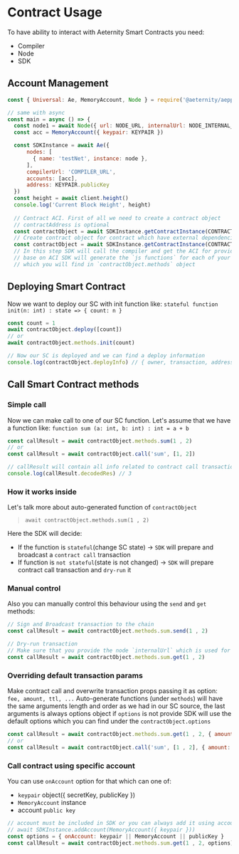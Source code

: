 # Contract Usage

To have ability to interact with Aeternity Smart Contracts you need:
 - Compiler
 - Node
 - SDK
 
## Account Management

```js
const { Universal: Ae, MemoryAccount, Node } = require('@aeternity/aepp-SDK')

// same with async
const main = async () => {
  const node1 = await Node({ url: NODE_URL, internalUrl: NODE_INTERNAL_URL })
  const acc = MemoryAccount({ keypair: KEYPAIR })

  const SDKInstance = await Ae({
      nodes: [
        { name: 'testNet', instance: node },
      ],
      compilerUrl: 'COMPILER_URL',
      accounts: [acc],
      address: KEYPAIR.publicKey
  })
  const height = await client.height()
  console.log('Current Block Height', height)
  
  // Contract ACI. First of all we need to create a contract object
  // contractAddress is optional
  const contractObject = await SDKInstance.getContractInstance(CONTRACT_SOURCE, { contractAddress })
  // Create contract object for contract which have external dependencies
  const contractObject = await SDKInstance.getContractInstance(CONTRACT_SOURCE, { contractAddress, filesystem })
  // In this step SDK will call the compiler and get the ACI for provided source code
  // base on ACI SDK will generate the `js functions` for each of your SC method
  // which you will find in `contractObject.methods` object
```
## Deploying Smart Contract
Now we want to deploy our SC with init function like:
  `stateful function init(n: int) : state => { count: n }`
  ```js
const count = 1
await contractObject.deploy([count])
// or
await contractObject.methods.init(count)

// Now our SC is deployed and we can find a deploy information
console.log(contractObject.deployInfo) // { owner, transaction, address, createdAt, result, rawTx }
 ```

## Call Smart Contract methods
### Simple call
Now we can make call to one of our SC function.
Let's assume that we have a function like:
`function sum (a: int, b: int) : int = a + b`
```js
const callResult = await contractObject.methods.sum(1 , 2)
// or
const callResult = await contractObject.call('sum', [1, 2])

// callResult will contain all info related to contract call transaction
console.log(callResult.decodedRes) // 3
```
### How it works inside

Let's talk more about auto-generated function of `contractObject` 
 >`await contractObject.methods.sum(1 , 2)`
>
Here the SDK will decide:
 - If the function is `stateful`(change SC state) -> `SDK` will prepare and broadcast a `contract call` transaction
 - If function is `not stateful`(state is not changed) -> `SDK` will prepare contract call transaction and `dry-run` it

### Manual control
Also you can manually control this behaviour using the `send` and `get` methods:
```js
// Sign and Broadcast transaction to the chain
const callResult = await contractObject.methods.sum.send(1 , 2)

// Dry-run transaction
// Make sure that you provide the node `internalUrl` which is used for `dry-run` node API endpoint
const callResult = await contractObject.methods.sum.get(1 , 2)
``` 
### Overriding default transaction params
Make contract call and overwrite transaction props passing it as option: `fee, amount, ttl, ...`
 Auto-generate functions (under `methods`) will have the same arguments length and order as we had in our SC source,
 the last arguments is always options object
 if `options` is not provide SDK will use the default options 
 which you can find under the `contractObject.options` 
 ```js
const callResult = await contractObject.methods.sum.get(1 , 2, { amount: 1000, fee: 3232, gas: 123})
// or
const callResult = await contractObject.call('sum', [1 , 2], { amount: 1000, fee: 3232, gas: 123})
```
### Call contract using specific account
You can use `onAccount` option for that which can  one of:
 - `keypair` object({ secretKey, publicKey })
 - `MemoryAccount` instance
 - account `public key`

 ```js
// account must be included in SDK or you can always add it using account management API of SDK
// await SDKInstance.addAccount(MemoryAccount({ keypair }))
const options = { onAccount: keypair || MemoryAccount || publicKey } 
const callResult = await contractObject.methods.sum.get(1 , 2, options)
```

